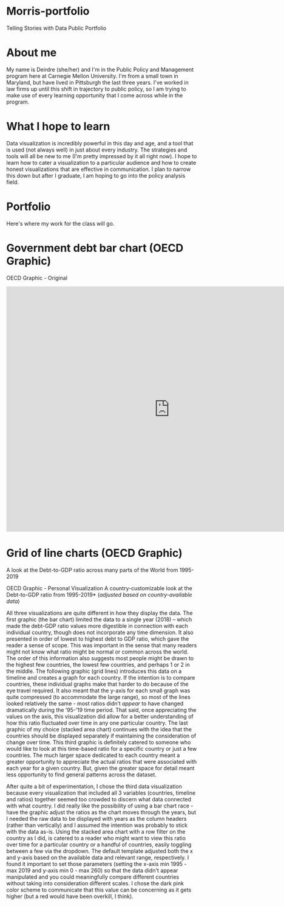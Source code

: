 # Morris-portfolio
Telling Stories with Data Public Portfolio

# About me
My name is Deirdre (she/her) and I'm in the Public Policy and Management program here at Carnegie Mellon University. I'm from a small town in Maryland, but have lived in Pittsburgh the last three years. I've worked in law firms up until this shift in trajectory to public policy, so I am trying to make use of every learning opportunity that I come across while in the program. 

# What I hope to learn
Data visualization is incredibly powerful in this day and age, and a tool that is used (not always well) in just about every industry. The strategies and tools will all be new to me (I'm pretty impressed by it all right now). I hope to learn how to cater a visualization to a particular audience and how to create honest visualizations that are effective in communication. I plan to narrow this down but after I graduate, I am hoping to go into the policy analysis field. 

# Portfolio
Here's where my work for the class will go.

# Government debt bar chart (OECD Graphic)
OECD Graphic - Original
<iframe src="https://data.oecd.org/chart/6vvB" width="860" height="645" style="border: 0" mozallowfullscreen="true" webkitallowfullscreen="true" allowfullscreen="true"><a href="https://data.oecd.org/chart/6vvB" target="_blank">OECD Chart: General government debt, Total, % of GDP, Annual, 2018</a></iframe>

# Grid of line charts (OECD Graphic)
A look at the Debt-to-GDP ratio across many parts of the World from 1995-2019
<div class="flourish-embed flourish-chart" data-src="visualisation/7696916"><script src="https://public.flourish.studio/resources/embed.js"></script></div>

OECD Graphic - Personal Visualization
A country-customizable look at the Debt-to-GDP ratio from 1995-2019*
(*adjusted based on country-available data*) 
<div class="flourish-embed flourish-chart" data-src="visualisation/7698298"><script src="https://public.flourish.studio/resources/embed.js"></script></div>


All three visualizations are quite different in how they display the data. The first graphic (the bar chart) limited the data to a single year (2018) – which made the debt-GDP ratio values more digestible in connection with each individual country, though does not incorporate any time dimension. It also presented in order of lowest to highest debt to GDP ratio, which gave the reader a sense of scope. This was important in the sense that many readers might not know what ratio might be normal or common across the world. The order of this information also suggests most people might be drawn to the highest few countries, the lowest few countries, and perhaps 1 or 2 in the middle.
 The following graphic (grid lines) introduces this data on a timeline and creates a graph for each country. If the intention is to compare countries, these individual graphs make that harder to do because of the eye travel required. It also meant that the y-axis for each small graph was quite compressed (to accommodate the large range), so most of the lines looked relatively the same - most ratios didn’t *appear* to have changed dramatically during the ’95-’19 time period. That said, once appreciating the values on the axis, this visualization did allow for a better understanding of how this ratio fluctuated over time in any one particular country. 
The last graphic of my choice (stacked area chart) continues with the idea that the countries should be displayed separately if maintaining the consideration of change over time. This third graphic is definitely catered to someone who would like to look at this time-based ratio for a specific country or just a few countries. The much larger space dedicated to each country meant a greater opportunity to appreciate the actual ratios that were associated with each year for a given country. But, given the greater space for detail meant less opportunity to find general patterns across the dataset.

After quite a bit of experimentation, I chose the third data visualization because every visualization that included all 3 variables (countries, timeline and ratios) together seemed too crowded to discern what data connected with what country. I did really like the possibility of using a bar chart race - have the graphic adjust the ratios as the chart moves through the years, but I needed the raw data to be displayed with years as the column headers (rather than vertically) and I assumed the intention was probably to stick with the data as-is. Using the stacked area chart with a row filter on the country as I did, is catered to a reader who might want to view this ratio over time for a particular country or a handful of countries, easily toggling between a few via the dropdown. The default template adjusted both the x and y-axis based on the available data and relevant range, respectively. I found it important to set those parameters (setting the x-axis min 1995 - max 2019 and y-axis min 0 - max 260) so that the data didn't appear manipulated and you could meaningfully compare different countries without taking into consideration different scales. I chose the dark pink color scheme to communicate that this value can be concerning as it gets higher (but a red would have been overkill, I think).
